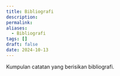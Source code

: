 ```yaml
---
title: Bibliografi
description: 
permalink: 
aliases:
  - Bibliografi
tags: []
draft: false
date: 2024-10-13
---
```

Kumpulan catatan yang berisikan bibliografi.